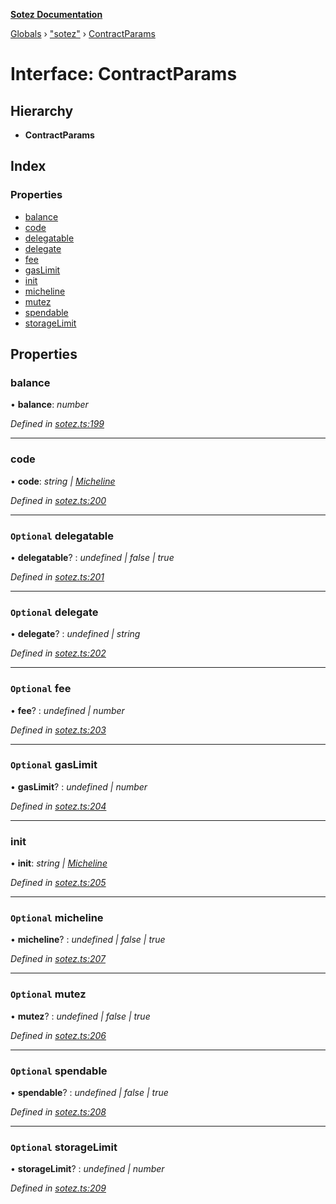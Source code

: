 **[Sotez Documentation](../README.md)**

[Globals](../README.md) › [&quot;sotez&quot;](../modules/_sotez_.md) › [ContractParams](_sotez_.contractparams.md)

# Interface: ContractParams

## Hierarchy

* **ContractParams**

## Index

### Properties

* [balance](_sotez_.contractparams.md#balance)
* [code](_sotez_.contractparams.md#code)
* [delegatable](_sotez_.contractparams.md#optional-delegatable)
* [delegate](_sotez_.contractparams.md#optional-delegate)
* [fee](_sotez_.contractparams.md#optional-fee)
* [gasLimit](_sotez_.contractparams.md#optional-gaslimit)
* [init](_sotez_.contractparams.md#init)
* [micheline](_sotez_.contractparams.md#optional-micheline)
* [mutez](_sotez_.contractparams.md#optional-mutez)
* [spendable](_sotez_.contractparams.md#optional-spendable)
* [storageLimit](_sotez_.contractparams.md#optional-storagelimit)

## Properties

###  balance

• **balance**: *number*

*Defined in [sotez.ts:199](https://github.com/AndrewKishino/sotez/blob/0fceff4/src/sotez.ts#L199)*

___

###  code

• **code**: *string | [Micheline](../modules/_sotez_.md#micheline)*

*Defined in [sotez.ts:200](https://github.com/AndrewKishino/sotez/blob/0fceff4/src/sotez.ts#L200)*

___

### `Optional` delegatable

• **delegatable**? : *undefined | false | true*

*Defined in [sotez.ts:201](https://github.com/AndrewKishino/sotez/blob/0fceff4/src/sotez.ts#L201)*

___

### `Optional` delegate

• **delegate**? : *undefined | string*

*Defined in [sotez.ts:202](https://github.com/AndrewKishino/sotez/blob/0fceff4/src/sotez.ts#L202)*

___

### `Optional` fee

• **fee**? : *undefined | number*

*Defined in [sotez.ts:203](https://github.com/AndrewKishino/sotez/blob/0fceff4/src/sotez.ts#L203)*

___

### `Optional` gasLimit

• **gasLimit**? : *undefined | number*

*Defined in [sotez.ts:204](https://github.com/AndrewKishino/sotez/blob/0fceff4/src/sotez.ts#L204)*

___

###  init

• **init**: *string | [Micheline](../modules/_sotez_.md#micheline)*

*Defined in [sotez.ts:205](https://github.com/AndrewKishino/sotez/blob/0fceff4/src/sotez.ts#L205)*

___

### `Optional` micheline

• **micheline**? : *undefined | false | true*

*Defined in [sotez.ts:207](https://github.com/AndrewKishino/sotez/blob/0fceff4/src/sotez.ts#L207)*

___

### `Optional` mutez

• **mutez**? : *undefined | false | true*

*Defined in [sotez.ts:206](https://github.com/AndrewKishino/sotez/blob/0fceff4/src/sotez.ts#L206)*

___

### `Optional` spendable

• **spendable**? : *undefined | false | true*

*Defined in [sotez.ts:208](https://github.com/AndrewKishino/sotez/blob/0fceff4/src/sotez.ts#L208)*

___

### `Optional` storageLimit

• **storageLimit**? : *undefined | number*

*Defined in [sotez.ts:209](https://github.com/AndrewKishino/sotez/blob/0fceff4/src/sotez.ts#L209)*